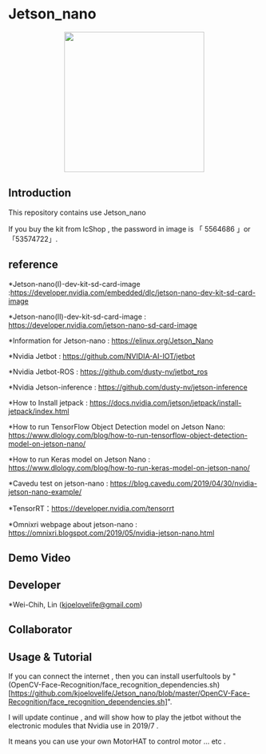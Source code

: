 # Jetson_nano

<p align="center">
  <img src="https://github.com/kjoelovelife/Jetson_nano/blob/master/icshop_jetson_nano.jpg" width="280">
</p>

## Introduction

This repository contains use Jetson_nano

If you buy the kit from IcShop , the password in image is 「 5564686 」or 「53574722」.

## reference

*Jetson-nano(I)-dev-kit-sd-card-image :https://developer.nvidia.com/embedded/dlc/jetson-nano-dev-kit-sd-card-image

*Jetson-nano(II)-dev-kit-sd-card-image : https://developer.nvidia.com/jetson-nano-sd-card-image

*Information for Jetson-nano : https://elinux.org/Jetson_Nano

*Nvidia Jetbot : https://github.com/NVIDIA-AI-IOT/jetbot

*Nvidia Jetbot-ROS : https://github.com/dusty-nv/jetbot_ros

*Nvidia Jetson-inference : https://github.com/dusty-nv/jetson-inference

*How to Install jetpack : https://docs.nvidia.com/jetson/jetpack/install-jetpack/index.html

*How to run TensorFlow Object Detection model on Jetson Nano: https://www.dlology.com/blog/how-to-run-tensorflow-object-detection-model-on-jetson-nano/

*How to run Keras model on Jetson Nano : https://www.dlology.com/blog/how-to-run-keras-model-on-jetson-nano/

*Cavedu test on jetson-nano : https://blog.cavedu.com/2019/04/30/nvidia-jetson-nano-example/

*TensorRT：https://developer.nvidia.com/tensorrt

*Omnixri webpage about jetson-nano : https://omnixri.blogspot.com/2019/05/nvidia-jetson-nano.html

## Demo Video



## Developer

*Wei-Chih, Lin (kjoelovelife@gmail.com)

## Collaborator



## Usage & Tutorial

If you can connect the internet , then you can install userfultools by  "(OpenCV-Face-Recognition/face_recognition_dependencies.sh)[https://github.com/kjoelovelife/Jetson_nano/blob/master/OpenCV-Face-Recognition/face_recognition_dependencies.sh]".

I will update continue , and will show how to play the jetbot without the electronic modules that Nvidia use in 2019/7 .

It means you can use your own MotorHAT to control motor ... etc .

